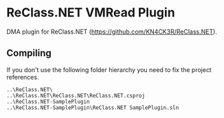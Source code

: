 # ReClass.NET VMRead Plugin
DMA plugin for ReClass.NET (https://github.com/KN4CK3R/ReClass.NET).

## Compiling
If you don't use the following folder hierarchy you need to fix the project references.

```
..\ReClass.NET\
..\ReClass.NET\ReClass.NET\ReClass.NET.csproj
..\ReClass.NET-SamplePlugin
..\ReClass.NET-SamplePlugin\ReClass.NET SamplePlugin.sln
```